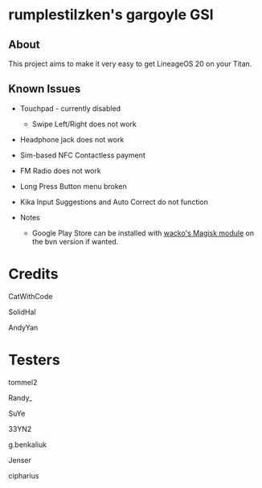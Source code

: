 # rumplestilzken's gargoyle GSI

## About
This project aims to make it very easy to get LineageOS 20 on your Titan.

## Known Issues

* Touchpad - currently disabled

  * Swipe Left/Right does not work
  
* Headphone jack does not work
* Sim-based NFC Contactless payment
* FM Radio does not work
* Long Press Button menu broken
* Kika Input Suggestions and Auto Correct do not function

* Notes
  * Google Play Store can be installed with [wacko's Magisk module](https://github.com/wacko1805/MagiskGapps) on the bvn version if wanted.
  
# Credits

CatWithCode

SolidHal

AndyYan

# Testers

tommel2

Randy_

SuYe

33YN2

g.benkaliuk

Jenser

cipharius
  
